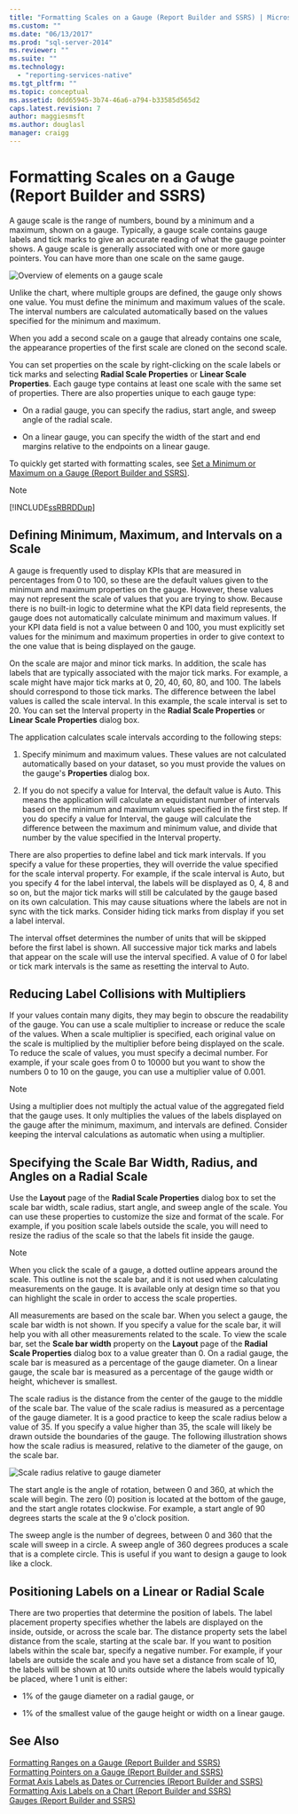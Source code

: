 ```yaml
---
title: "Formatting Scales on a Gauge (Report Builder and SSRS) | Microsoft Docs"
ms.custom: ""
ms.date: "06/13/2017"
ms.prod: "sql-server-2014"
ms.reviewer: ""
ms.suite: ""
ms.technology: 
  - "reporting-services-native"
ms.tgt_pltfrm: ""
ms.topic: conceptual
ms.assetid: 0dd65945-3b74-46a6-a794-b33585d565d2
caps.latest.revision: 7
author: maggiesmsft
ms.author: douglasl
manager: craigg
---
```

# Formatting Scales on a Gauge (Report Builder and SSRS)
  A gauge scale is the range of numbers, bound by a minimum and a maximum, shown on a gauge. Typically, a gauge scale contains gauge labels and tick marks to give an accurate reading of what the gauge pointer shows. A gauge scale is generally associated with one or more gauge pointers. You can have more than one scale on the same gauge.  
  
 ![Overview of elements on a gauge scale](../media/scaleoverviewdiagram.gif "Overview of elements on a gauge scale")  
  
 Unlike the chart, where multiple groups are defined, the gauge only shows one value. You must define the minimum and maximum values of the scale. The interval numbers are calculated automatically based on the values specified for the minimum and maximum.  
  
 When you add a second scale on a gauge that already contains one scale, the appearance properties of the first scale are cloned on the second scale.  
  
 You can set properties on the scale by right-clicking on the scale labels or tick marks and selecting **Radial Scale Properties** or **Linear Scale Properties**. Each gauge type contains at least one scale with the same set of properties. There are also properties unique to each gauge type:  
  
-   On a radial gauge, you can specify the radius, start angle, and sweep angle of the radial scale.  
  
-   On a linear gauge, you can specify the width of the start and end margins relative to the endpoints on a linear gauge.  
  
 To quickly get started with formatting scales, see [Set a Minimum or Maximum on a Gauge &#40;Report Builder and SSRS&#41;](set-a-minimum-or-maximum-on-a-gauge-report-builder-and-ssrs.md).  
  
> [!NOTE]  
>  [!INCLUDE[ssRBRDDup](../../includes/ssrbrddup-md.md)]  
  
##  <a name="DefiningMinMax"></a> Defining Minimum, Maximum, and Intervals on a Scale  
 A gauge is frequently used to display KPIs that are measured in percentages from 0 to 100, so these are the default values given to the minimum and maximum properties on the gauge. However, these values may not represent the scale of values that you are trying to show. Because there is no built-in logic to determine what the KPI data field represents, the gauge does not automatically calculate minimum and maximum values. If your KPI data field is not a value between 0 and 100, you must explicitly set values for the minimum and maximum properties in order to give context to the one value that is being displayed on the gauge.  
  
 On the scale are major and minor tick marks. In addition, the scale has labels that are typically associated with the major tick marks. For example, a scale might have major tick marks at 0, 20, 40, 60, 80, and 100. The labels should correspond to those tick marks. The difference between the label values is called the scale interval. In this example, the scale interval is set to 20. You can set the Interval property in the **Radial Scale Properties** or **Linear Scale Properties** dialog box.  
  
 The application calculates scale intervals according to the following steps:  
  
1.  Specify minimum and maximum values. These values are not calculated automatically based on your dataset, so you must provide the values on the gauge's **Properties** dialog box.  
  
2.  If you do not specify a value for Interval, the default value is Auto. This means the application will calculate an equidistant number of intervals based on the minimum and maximum values specified in the first step. If you do specify a value for Interval, the gauge will calculate the difference between the maximum and minimum value, and divide that number by the value specified in the Interval property.  
  
 There are also properties to define label and tick mark intervals. If you specify a value for these properties, they will override the value specified for the scale interval property. For example, if the scale interval is Auto, but you specify 4 for the label interval, the labels will be displayed as 0, 4, 8 and so on, but the major tick marks will still be calculated by the gauge based on its own calculation. This may cause situations where the labels are not in sync with the tick marks. Consider hiding tick marks from display if you set a label interval.  
  
 The interval offset determines the number of units that will be skipped before the first label is shown. All successive major tick marks and labels that appear on the scale will use the interval specified. A value of 0 for label or tick mark intervals is the same as resetting the interval to Auto.  
  
  
##  <a name="ReducingCollisions"></a> Reducing Label Collisions with Multipliers  
 If your values contain many digits, they may begin to obscure the readability of the gauge. You can use a scale multiplier to increase or reduce the scale of the values. When a scale multiplier is specified, each original value on the scale is multiplied by the multiplier before being displayed on the scale. To reduce the scale of values, you must specify a decimal number. For example, if your scale goes from 0 to 10000 but you want to show the numbers 0 to 10 on the gauge, you can use a multiplier value of 0.001.  
  
> [!NOTE]  
>  Using a multiplier does not multiply the actual value of the aggregated field that the gauge uses. It only multiplies the values of the labels displayed on the gauge after the minimum, maximum, and intervals are defined. Consider keeping the interval calculations as automatic when using a multiplier.  
  
  
##  <a name="SpecifyingScaleBar"></a> Specifying the Scale Bar Width, Radius, and Angles on a Radial Scale  
 Use the **Layout** page of the **Radial Scale Properties** dialog box to set the scale bar width, scale radius, start angle, and sweep angle of the scale. You can use these properties to customize the size and format of the scale. For example, if you position scale labels outside the scale, you will need to resize the radius of the scale so that the labels fit inside the gauge.  
  
> [!NOTE]  
>  When you click the scale of a gauge, a dotted outline appears around the scale. This outline is not the scale bar, and it is not used when calculating measurements on the gauge. It is available only at design time so that you can highlight the scale in order to access the scale properties.  
  
 All measurements are based on the scale bar. When you select a gauge, the scale bar width is not shown. If you specify a value for the scale bar, it will help you with all other measurements related to the scale. To view the scale bar, set the **Scale bar width** property on the **Layout** page of the **Radial Scale Properties** dialog box to a value greater than 0. On a radial gauge, the scale bar is measured as a percentage of the gauge diameter. On a linear gauge, the scale bar is measured as a percentage of the gauge width or height, whichever is smallest.  
  
 The scale radius is the distance from the center of the gauge to the middle of the scale bar. The value of the scale radius is measured as a percentage of the gauge diameter. It is a good practice to keep the scale radius below a value of 35. If you specify a value higher than 35, the scale will likely be drawn outside the boundaries of the gauge. The following illustration shows how the scale radius is measured, relative to the diameter of the gauge, on the scale bar.  
  
 ![Scale radius relative to gauge diameter](../media/scaleradiusdiagram.gif "Scale radius relative to gauge diameter")  
  
 The start angle is the angle of rotation, between 0 and 360, at which the scale will begin. The zero (0) position is located at the bottom of the gauge, and the start angle rotates clockwise. For example, a start angle of 90 degrees starts the scale at the 9 o'clock position.  
  
 The sweep angle is the number of degrees, between 0 and 360 that the scale will sweep in a circle. A sweep angle of 360 degrees produces a scale that is a complete circle. This is useful if you want to design a gauge to look like a clock.  
  
  
##  <a name="PositioningLabels"></a> Positioning Labels on a Linear or Radial Scale  
 There are two properties that determine the position of labels. The label placement property specifies whether the labels are displayed on the inside, outside, or across the scale bar. The distance property sets the label distance from the scale, starting at the scale bar. If you want to position labels within the scale bar, specify a negative number. For example, if your labels are outside the scale and you have set a distance from scale of 10, the labels will be shown at 10 units outside where the labels would typically be placed, where 1 unit is either:  
  
-   1% of the gauge diameter on a radial gauge, or  
  
-   1% of the smallest value of the gauge height or width on a linear gauge.  
  
## See Also  
 [Formatting Ranges on a Gauge &#40;Report Builder and SSRS&#41;](formatting-ranges-on-a-gauge-report-builder-and-ssrs.md)   
 [Formatting Pointers on a Gauge &#40;Report Builder and SSRS&#41;](formatting-pointers-on-a-gauge-report-builder-and-ssrs.md)   
 [Format Axis Labels as Dates or Currencies &#40;Report Builder and SSRS&#41;](format-axis-labels-as-dates-or-currencies-report-builder-and-ssrs.md)   
 [Formatting Axis Labels on a Chart &#40;Report Builder and SSRS&#41;](formatting-axis-labels-on-a-chart-report-builder-and-ssrs.md)   
 [Gauges &#40;Report Builder and SSRS&#41;](gauges-report-builder-and-ssrs.md)  
  
  
